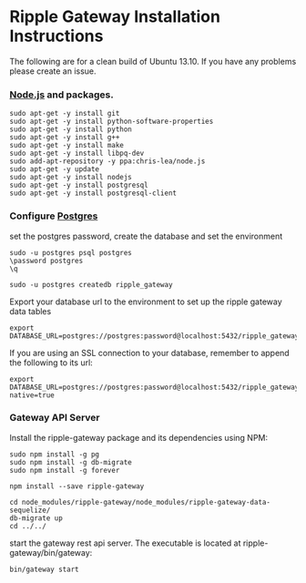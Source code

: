 # Ripple Gateway Installation Instructions

The following are for a clean build of Ubuntu 13.10. If you have any problems please create an issue.

### [Node.js](http://stackoverflow.com/questions/16302436/install-nodejs-on-ubuntu-12-10) and packages.

    sudo apt-get -y install git
    sudo apt-get -y install python-software-properties
    sudo apt-get -y install python
    sudo apt-get -y install g++
    sudo apt-get -y install make
    sudo apt-get -y install libpq-dev
    sudo add-apt-repository -y ppa:chris-lea/node.js
    sudo apt-get -y update
    sudo apt-get -y install nodejs
    sudo apt-get -y install postgresql
    sudo apt-get -y install postgresql-client

### Configure [Postgres](https://help.ubuntu.com/community/PostgreSQL)

set the postgres password, create the database and set the environment

    sudo -u postgres psql postgres
    \password postgres
    \q

    sudo -u postgres createdb ripple_gateway

Export your database url to the environment to set up the ripple gateway data tables

    export DATABASE_URL=postgres://postgres:password@localhost:5432/ripple_gateway

If you are using an SSL connection to your database, remember to append the following to its url:

    export DATABASE_URL=postgres://postgres:password@localhost:5432/ripple_gateway?native=true

### Gateway API Server

Install the ripple-gateway package and its dependencies using NPM:

    sudo npm install -g pg
    sudo npm install -g db-migrate
    sudo npm install -g forever

    npm install --save ripple-gateway

    cd node_modules/ripple-gateway/node_modules/ripple-gateway-data-sequelize/
    db-migrate up
    cd ../../
    
start the gateway rest api server. The executable is located at ripple-gateway/bin/gateway:

    bin/gateway start


